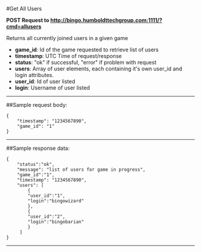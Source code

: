 #Get All Users

**POST Request to http://bingo.humboldttechgroup.com:1111/?cmd=allusers**

Returns all currently joined users in a given game

- **game_id**: Id of the game requested to retrieve list of users 
- **timestamp**: UTC Time of request/response
- **status**: "ok" if successful, "error" if problem with request
- **users**: Array of user elements, each containing it's own user\_id and login attributes.
- **user\_id**: Id of user listed
- **login**: Username of user listed

* * *

##Sample request body: 

	{  
 		"timestamp": "1234567890",  
 		"game_id": "1"  
	}
* * *

##Sample response data:

	{  
		"status":"ok",  
 		"message": "list of users for game in progress",
		"game_id":"1",  
		"timestamp": "1234567890",    
 		"users": [
			{
			"user_id":"1",
			"login":"bingowizard"
			},
			{
			"user_id":"2",
			"login":"bingobarian"
			}
		 ]
	}
* * *
